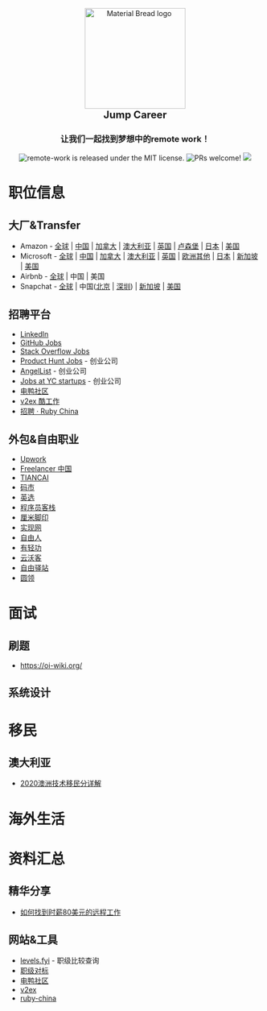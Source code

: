 <p align="center" style="margin-bottom: 0px !important;">
  <img width="200" src="http://material-bread.org/logo-shadow.svg" alt="Material Bread logo" align="center">
</p>
<h1 align="center" style="margin-top:0px;font-weight:700;font-size:20px" >
  Jump Career
</h1>

<h3 align="center" >让我们一起找到梦想中的remote work！</h3>
<p align="center">
  <a>
    <img src="https://img.shields.io/badge/license-MIT-blue.svg" alt="remote-work is released under the MIT license." />
  </a>
  <a>
    <img src="https://img.shields.io/badge/PRs-welcome-brightgreen.svg" alt="PRs welcome!" />
  </a>
  <a>
    <img src="https://img.shields.io/badge/license-CC--4.0--BY--NC--SA-lightgrey" />
  </a>
</p>

# 职位信息

## 大厂&Transfer

- Amazon - [全球](https://www.amazon.jobs/zh/) | [中国](https://www.amazon.jobs/zh/search?base_query=&loc_query=China&latitude=&longitude=&loc_group_id=&invalid_location=false&country=CHN&city=&region=&county=) | [加拿大](https://www.amazon.jobs/zh/search?base_query=&loc_query=Canada&latitude=&longitude=&loc_group_id=&invalid_location=false&country=CAN&city=&region=&county=) | [澳大利亚](https://www.amazon.jobs/zh/search?base_query=&loc_query=Australia&latitude=&longitude=&loc_group_id=&invalid_location=false&country=AUS&city=&region=&county=) | [英国](https://www.amazon.jobs/zh/search?base_query=&loc_query=UK&latitude=&longitude=&loc_group_id=&invalid_location=false&country=GBR&city=&region=&county=) | [卢森堡](https://www.amazon.jobs/zh/search?base_query=&loc_query=Canada&latitude=&longitude=&loc_group_id=&invalid_location=false&country=LUX&city=&region=&county=) | [日本](https://www.amazon.jobs/zh/search?base_query=&loc_query=Canada&latitude=&longitude=&loc_group_id=&invalid_location=false&country=JPN&city=&region=&county=) | [美国](https://www.amazon.jobs/zh/search?base_query=&loc_query=Canada&latitude=&longitude=&loc_group_id=&invalid_location=false&country=USA&city=&region=&county=)
- Microsoft - [全球](https://careers.microsoft.com/professionals/us/en/search-results) | [中国](https://careers.microsoft.com/professionals/us/en/search-results?qcountry=China) | [加拿大](https://careers.microsoft.com/professionals/us/en/search-results?qcountry=Canada) | [澳大利亚](https://careers.microsoft.com/professionals/us/en/search-results?qcountry=Australia) | [英国](https://careers.microsoft.com/professionals/us/en/search-results?qcountry=United%20Kingdom) | [欧洲其他](https://careers.microsoft.com/professionals/us/en/locations#Europe) | [日本](https://careers.microsoft.com/professionals/us/en/search-results?qcountry=Japan) | [新加坡](https://careers.microsoft.com/professionals/us/en/search-results?qcountry=Singapore) | [美国](https://careers.microsoft.com/professionals/us/en/search-results?qcountry=United%20States)
- Airbnb - [全球](https://careers.airbnb.com/positions/) | 中国 | 美国
- Snapchat - [全球](https://snap.com/en-US/jobs) | 中国([北京](https://snap.com/en-US/jobs?locations=Beijing) | [深圳](https://snap.com/en-US/jobs?locations=Shenzhen)) | [新加坡](https://snap.com/en-US/jobs?locations=Singapore) | [美国](https://careers.microsoft.com/professionals/us/en/search-results?qcountry=United%20States)

## 招聘平台

- [LinkedIn](https://www.linkedin.com/)
- [GitHub Jobs](https://jobs.github.com/)
- [Stack Overflow Jobs](https://stackoverflow.com/jobs)
- [Product Hunt Jobs](https://www.producthunt.com/jobs) - 创业公司
- [AngelList](https://angel.co/) - 创业公司
- [Jobs at YC startups](https://news.ycombinator.com/jobs) - 创业公司
- [电鸭社区](https://eleduck.com/categories/22)
- [v2ex 酷工作](https://www.v2ex.com/?tab=jobs)
- [招聘 · Ruby China](https://ruby-china.org/jobs)

## 外包&自由职业

- [Upwork](https://www.upwork.com/)
- [Freelancer 中国](https://www.freelancer.cn/)  
- [TIANCAI](https://tiancai.pro/)  
- [码市](https://mart.coding.net/)  
- [英选](https://www.yingxuan.io/)  
- [程序员客栈](https://www.proginn.com/)  
- [厘米脚印](http://www.limijiaoyin.com/)  
- [实现网](http://shixian.com/)  
- [自由人](http://www.freemancn.com/)  
- [有轻功](http://www.youqinggong.com/)  
- [云沃客](https://www.clouderwork.com/)  
- [自由驿站](https://ziyouyizhan.com/)  
- [圆领](https://www.yuanling.com/)  

# 面试

## 刷题

- https://oi-wiki.org/

## 系统设计


# 移民

## 澳大利亚

- [2020澳洲技术移民分详解](https://zhuanlan.zhihu.com/p/39336962)

# 海外生活

# 资料汇总


## 精华分享

- [如何找到时薪80美元的远程工作](https://geekplux.com/posts/how-to-get-jobs-pay-80-dollars-per-hour-1)

## 网站&工具

- [levels.fyi](https://www.levels.fyi/) - 职级比较查询
- [职级对标](https://duibiao.info/)
- [电鸭社区](https://eleduck.com/)
- [v2ex ](https://www.v2ex.com/)
- [ruby-china](https://ruby-china.org)
